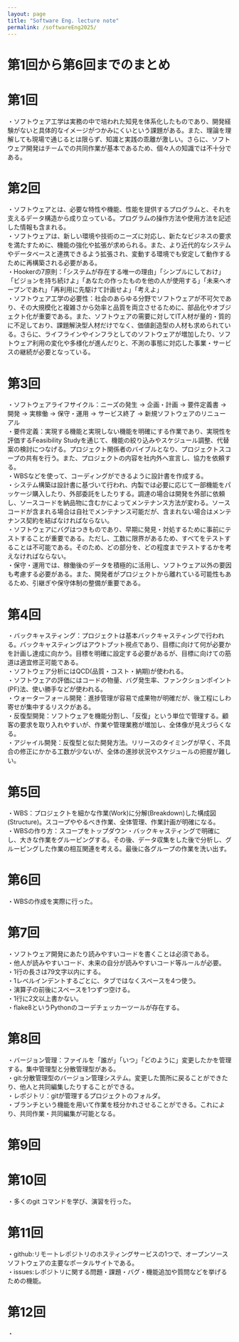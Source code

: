 ```yaml
---
layout: page
title: "Software Eng. lecture note"
permalink: /softwareEng2025/
---
```

# 第1回から第6回までのまとめ

# 第1回
・ソフトウェア工学は実務の中で培われた知見を体系化したものであり、開発経験がないと具体的なイメージがつかみにくいという課題がある。また、理論を理解しても現場で通じるとは限らず、知識と実践の乖離が激しい。さらに、ソフトウェア開発はチームでの共同作業が基本であるため、個々人の知識では不十分である。

# 第2回
・ソフトウェアとは、必要な特性や機能、性能を提供するプログラムと、それを支えるデータ構造から成り立っている。プログラムの操作方法や使用方法を記述した情報も含まれる。  
・ソフトウェアは、新しい環境や技術のニーズに対応し、新たなビジネスの要求を満たすために、機能の強化や拡張が求められる。また、より近代的なシステムやデータベースと連携できるよう拡張され、変動する環境でも安定して動作するために再構築される必要がある。  
・Hookerの7原則：「システムが存在する唯一の理由」「シンプルにしておけ」「ビジョンを持ち続けよ」「あなたの作ったものを他の人が使用する」「未来へオープンであれ」「再利用に先駆けて計画せよ」「考えよ」  
・ソフトウェア工学の必要性：社会のあらゆる分野でソフトウェアが不可欠であり、その大規模化と複雑さから効率と品質を両立させるために、部品化やオブジェクト化が重要である。また、ソフトウェアの需要に対してIT人材が量的・質的に不足しており、課題解決型人材だけでなく、価値創造型の人材も求められている。さらに、ライフラインやインフラとしてのソフトウェアが増加したり、ソフトウェア利用の変化や多様化が進んだりと、不測の事態に対応した事業・サービスの継続が必要となっている。  

# 第3回
・ソフトウェアライフサイクル：ニーズの発生 -> 企画・計画 -> 要件定義書 -> 開発 -> 実稼働 -> 保守・運用 -> サービス終了 -> 新規ソフトウェアのリニューアル  
・要件定義：実現する機能と実現しない機能を明確にする作業であり、実現性を評価するFeasibility Studyを通じて、機能の絞り込みやスケジュール調整、代替案の検討につなげる。プロジェクト関係者のバイブルとなり、プロジェクトスコープの共有を行う。また、プロジェクトの内容を社内外へ宣言し、協力を依頼する。  
・WBSなどを使って、コーディングができるように設計書を作成する。  
・システム構築は設計書に基づいて行われ、内製では必要に応じて一部機能をパッケージ購入したり、外部委託をしたりする。調達の場合は開発を外部に依頼し、ソースコードを納品物に含むかによってメンテナンス方法が変わる。ソースコードが含まれる場合は自社でメンテナンス可能だが、含まれない場合はメンテナンス契約を結ばなければならない。  
・ソフトウェアにバグはつきものであり、早期に発見・対処するために事前にテストすることが重要である。ただし、工数に限界があるため、すべてをテストすることは不可能である。そのため、どの部分を、どの程度までテストするかを考えなければならない。  
・保守・運用では、稼働後のデータを積極的に活用し、ソフトウェア以外の要因も考慮する必要がある。また、開発者がプロジェクトから離れている可能性もあるため、引継ぎや保守体制の整備が重要である。  

# 第4回
・バックキャスティング：プロジェクトは基本バックキャスティングで行われる。バックキャスティングはアウトプット視点であり、目標に向けて何が必要かを計画し達成に向かう。目標を明確に設定する必要があるが、目標に向けての筋道は適宜修正可能である。  
・ソフトウェア分析にはQCD(品質・コスト・納期)が使われる。  
・ソフトウェアの評価にはコードの物量、バグ発生率、ファンクションポイント(PF)法、使い勝手などが使われる。  
・ウォーターフォール開発：進捗管理が容易で成果物が明確だが、後工程にしわ寄せが集中するリスクがある。  
・反復型開発：ソフトウェアを機能分割し、「反復」という単位で管理する。顧客の要求を取り入れやすいが、作業や管理業務が増加し、全体像が見えづらくなる。  
・アジャイル開発：反復型と似た開発方法。リリースのタイミングが早く、不具合の修正にかかる工数が少ないが、全体の進捗状況やスケジュールの把握が難しい。  

# 第5回
・WBS：プロジェクトを細かな作業(Work)に分解(Breakdown)した構成図(Structure)。スコープややるべき作業、全体管理、作業計画が明確になる。  
・WBSの作り方：スコープをトップダウン・バックキャスティングで明確にし、大きな作業をグルーピングする。その後、データ収集をした後で分析し、グルーピングした作業の相互関連を考える。最後に各グループの作業を洗い出す。  

# 第6回
・WBSの作成を実際に行った。  

# 第7回
・ソフトウェア開発にあたり読みやすいコードを書くことは必須である。  
・他人が読みやすいコード、未来の自分が読みやすいコード等ルールが必要。  
・1行の長さは79文字以内にする。  
・1レベルインデントするごとに、タブではなくスペースを4つ使う。  
・演算子の前後にスペースを1つずつ空ける。  
・1行に2文以上書かない。  
・flake8というPythonのコーデチェッカーツールが存在する。  

# 第8回
・バージョン管理：ファイルを「誰が」「いつ」「どのように」変更したかを管理する。集中管理型と分散管理型がある。  
・git:分散管理型のバージョン管理システム。変更した箇所に戻ることができたり、他人と共同編集したりすることができる。  
・レポジトリ：gitが管理するプロジェクトのフォルダ。  
・ブランチという機能を用いて作業を枝分かれさせることができる。これにより、共同作業・共同編集が可能となる。  

# 第9回

# 第10回
・多くのgit コマンドを学び、演習を行った。  

# 第11回
・github:リモートレポジトリのホスティングサービスの1つで、オープンソースソフトウェアの主要なポータルサイトである。  
・issues:レポジトリに関する問題・課題・バグ・機能追加や質問などを挙げるための機能。  

# 第12回
・